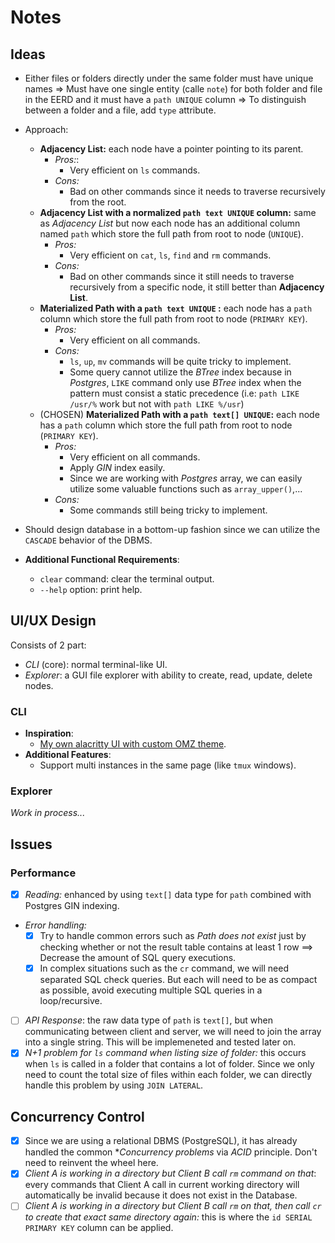 # Notes

## Ideas

- Either files or folders directly under the same folder must have unique names => Must have one single entity (calle `note`) for both folder and file in the EERD and it must have a `path UNIQUE` column => To distinguish between a folder and a file, add `type` attribute.

- Approach:

  - **Adjacency List:** each node have a pointer pointing to its parent.
    - *Pros:*:
      - Very efficient on `ls` commands.
    - *Cons:*
      - Bad on other commands since it needs to traverse recursively from the root.
  - **Adjacency List with a normalized `path text UNIQUE` column:** same as *Adjacency List* but now each node has an additional column named `path` which store the full path from root to node (`UNIQUE`).
    - *Pros:*
      - Very efficient on `cat`, `ls`, `find` and `rm` commands.
    - *Cons:*
      - Bad on other commands since it still needs to traverse recursively from a specific node, it still better than **Adjacency List**.
  - **Materialized Path with a `path text UNIQUE` :** each node has a `path` column which store the full path from root to node (`PRIMARY KEY`).
    - *Pros:*
      - Very efficient on all commands.
    - *Cons:*
      - `ls`, `up`, `mv` commands will be quite tricky to implement.
      - Some query cannot utilize the *BTree* index because in *Postgres*, `LIKE` command only use *BTree* index when the pattern must consist a static precedence (i.e: `path LIKE /usr/%` work but not with `path LIKE %/usr`)
  - (CHOSEN) **Materialized Path with a `path text[] UNIQUE`:** each node has a `path` column which store the full path from root to node (`PRIMARY KEY`).
    - *Pros:*
      - Very efficient on all commands.
      - Apply *GIN* index easily.
      - Since we are working with *Postgres* array, we can easily utilize some valuable functions such as `array_upper()`,...
    - *Cons:*
      - Some commands still being tricky to implement.

- Should design database in a bottom-up fashion since we can utilize the `CASCADE` behavior of the DBMS.

- **Additional Functional Requirements**:
  - `clear` command: clear the terminal output.
  - `--help` option: print help.

## UI/UX Design

Consists of 2 part:

- *CLI* (core): normal terminal-like UI.
- *Explorer*: a GUI file explorer with ability to create, read, update, delete nodes.

### CLI

- **Inspiration**:
  - [My own alacritty UI with custom OMZ theme](https://github.com/cuongvuong-phoenix/dotfiles).
- **Additional Features**:
  - Support multi instances in the same page (like `tmux` windows).

### Explorer

*Work in process...*

## Issues

### Performance

- [x] *Reading:* enhanced by using `text[]` data type for `path` combined with Postgres GIN indexing.
- *Error handling:*
  - [x] Try to handle common errors such as *Path does not exist* just by checking whether or not the result table contains at least 1 row ==> Decrease the amount of SQL query executions.
  - [x] In complex situations such as the `cr` command, we will need separated SQL check queries. But each will need to be as compact as possible, avoid executing multiple SQL queries in a loop/recursive.
- [ ] *API Response*: the raw data type of `path` is `text[]`, but when communicating between client and server, we will need to join the array into a single string. This will be implemeneted and tested later on.
- [x] *N+1 problem for `ls` command when listing size of folder:* this occurs when `ls` is called in a folder that contains a lot of folder. Since we only need to count the total size of files within each folder, we can directly handle this problem by using `JOIN LATERAL`.

## Concurrency Control

- [x] Since we are using a relational DBMS (PostgreSQL), it has already handled the common **Concurrency problems* via *ACID* principle. Don't need to reinvent the wheel here.
- [x] *Client A is working in a directory but Client B call `rm` command on that*: every commands that Client A call in current working directory will automatically be invalid because it does not exist in the Database.
- [ ] *Client A is working in a directory but Client B call `rm` on that, then call `cr` to create that exact same directory again:* this is where the `id SERIAL PRIMARY KEY` column can be applied.
